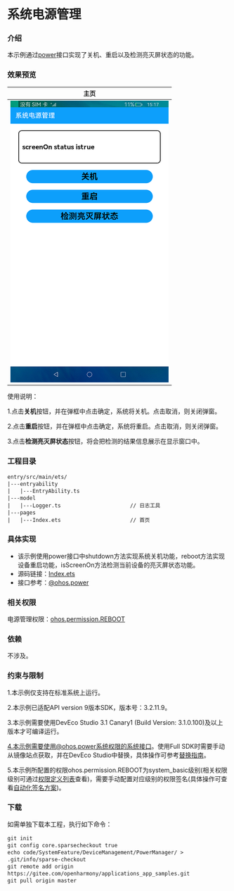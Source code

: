 # 系统电源管理

### 介绍

本示例通过[power](https://gitee.com/openharmony/docs/blob/master/zh-cn/application-dev/reference/apis/js-apis-power.md)接口实现了关机、重启以及检测亮灭屏状态的功能。

### 效果预览

|主页|
|--------------------------------|
|![](screenshot/device/main.png)|

使用说明：

1.点击**关机**按钮，并在弹框中点击确定，系统将关机。点击取消，则关闭弹窗。

2.点击**重启**按钮，并在弹框中点击确定，系统将重启。点击取消，则关闭弹窗。

3.点击**检测亮灭屏状态**按钮，将会把检测的结果信息展示在显示窗口中。

### 工程目录
```
entry/src/main/ets/
|---entryability
|   |---EntryAbility.ts                    
|---model
|   |---Logger.ts                      // 日志工具
|---pages
|   |---Index.ets                      // 首页
```
### 具体实现

* 该示例使用power接口中shutdown方法实现系统关机功能，reboot方法实现设备重启功能，isScreenOn方法检测当前设备的亮灭屏状态功能。
* 源码链接：[Index.ets](code/SystemFeature/DeviceManagement/PowerManager/entry/src/main/ets/pages/Index.ets)
* 接口参考：[@ohos.power](https://gitee.com/openharmony/docs/blob/master/zh-cn/application-dev/reference/apis/js-apis-power.md)

### 相关权限

电源管理权限：[ohos.permission.REBOOT](https://gitee.com/openharmony/docs/blob/master/zh-cn/application-dev/security/permission-list.md#ohospermissionreboot) 

### 依赖

不涉及。

### 约束与限制

1.本示例仅支持在标准系统上运行。

2.本示例已适配API version 9版本SDK，版本号：3.2.11.9。

3.本示例需要使用DevEco Studio 3.1 Canary1 (Build Version: 3.1.0.100)及以上版本才可编译运行。

4.本示例需要使用@ohos.power系统权限的系统接口。使用Full SDK时需要手动从镜像站点获取，并在DevEco Studio中替换，具体操作可参考[替换指南](https://docs.openharmony.cn/pages/v3.2/zh-cn/application-dev/quick-start/full-sdk-switch-guide.md/)。

5.本示例所配置的权限ohos.permission.REBOOT为system_basic级别(相关权限级别可通过[权限定义列表](https://gitee.com/openharmony/docs/blob/master/zh-cn/application-dev/security/permission-list.md)查看)，需要手动配置对应级别的权限签名(具体操作可查看[自动化签名方案](https://docs.openharmony.cn/pages/v3.2/zh-cn/application-dev/security/hapsigntool-overview.md/))。

### 下载

如需单独下载本工程，执行如下命令：
```
git init
git config core.sparsecheckout true
echo code/SystemFeature/DeviceManagement/PowerManager/ > .git/info/sparse-checkout
git remote add origin https://gitee.com/openharmony/applications_app_samples.git
git pull origin master

```
